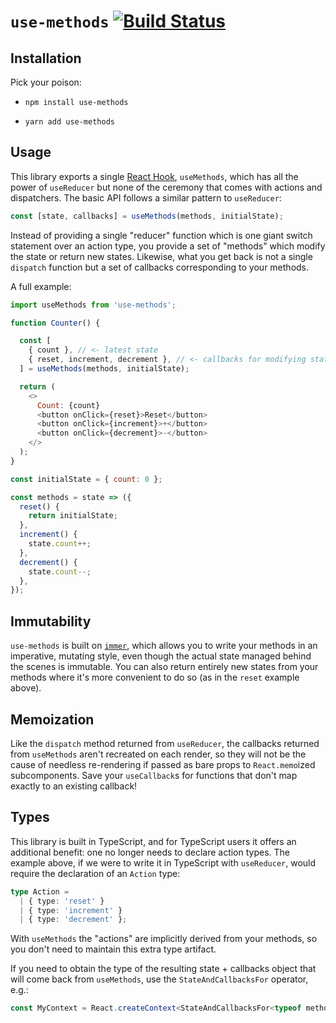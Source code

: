# `use-methods` [![Build Status](https://travis-ci.com/pelotom/use-methods.svg?branch=master)](https://travis-ci.com/pelotom/use-methods)

## Installation

Pick your poison:
- ```
  npm install use-methods
  ```
- ```
  yarn add use-methods
  ```

## Usage

This library exports a single [React Hook](https://reactjs.org/docs/hooks-intro.html), `useMethods`, which has all the power of `useReducer` but none of the ceremony that comes with actions and dispatchers. The basic API follows a similar pattern to `useReducer`:

```js
const [state, callbacks] = useMethods(methods, initialState);
```

Instead of providing a single "reducer" function which is one giant switch statement over an action type, you provide a set of "methods" which modify the state or return new states. Likewise, what you get back is not a single `dispatch` function but a set of callbacks corresponding to your methods.

A full example:

```js
import useMethods from 'use-methods';

function Counter() {

  const [
    { count }, // <- latest state
    { reset, increment, decrement }, // <- callbacks for modifying state
  ] = useMethods(methods, initialState);

  return (
    <>
      Count: {count}
      <button onClick={reset}>Reset</button>
      <button onClick={increment}>+</button>
      <button onClick={decrement}>-</button>
    </>
  );
}

const initialState = { count: 0 };

const methods = state => ({
  reset() {
    return initialState;
  },
  increment() {
    state.count++;
  },
  decrement() {
    state.count--;
  },
});
```

## Immutability

`use-methods` is built on [`immer`](https://github.com/mweststrate/immer), which allows you to write your methods in an imperative, mutating style, even though the actual state managed behind the scenes is immutable. You can also return entirely new states from your methods where it's more convenient to do so (as in the `reset` example above).

## Memoization

Like the `dispatch` method returned from `useReducer`, the callbacks returned from `useMethods` aren't recreated on each render, so they will not be the cause of needless re-rendering if passed as bare props to `React.memo`ized subcomponents. Save your `useCallback`s for functions that don't map exactly to an existing callback!

## Types

This library is built in TypeScript, and for TypeScript users it offers an additional benefit: one no longer needs to declare action types. The example above, if we were to write it in TypeScript with `useReducer`, would require the declaration of an `Action` type:

```ts
type Action =
  | { type: 'reset' }
  | { type: 'increment' }
  | { type: 'decrement' };
```

With `useMethods` the "actions" are implicitly derived from your methods, so you don't need to maintain this extra type artifact.

If you need to obtain the type of the resulting state + callbacks object that will come back from `useMethods`, use the `StateAndCallbacksFor` operator, e.g.:

```ts
const MyContext = React.createContext<StateAndCallbacksFor<typeof methods> | null>(null);
```
